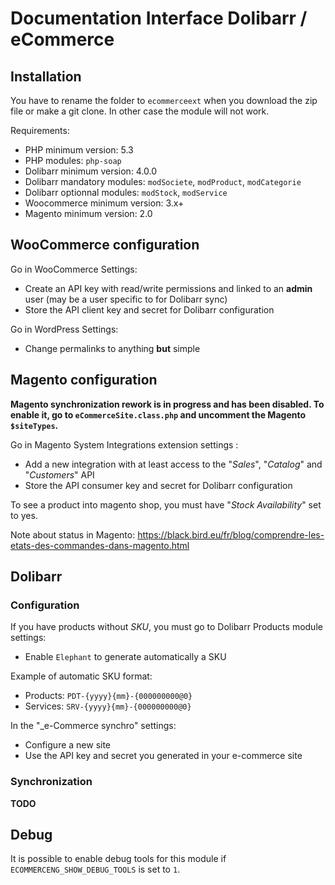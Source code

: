 # Documentation Interface Dolibarr / eCommerce

## Installation

You have to rename the folder to `ecommerceext` when you download the zip file or make a git clone. In other case the module will not work.

Requirements:
* PHP minimum version: 5.3
* PHP modules: `php-soap`
* Dolibarr minimum version: 4.0.0
* Dolibarr mandatory modules: `modSociete`, `modProduct`, `modCategorie`
* Dolibarr optionnal modules: `modStock`, `modService`
* Woocommerce minimum version: 3.x+
* Magento minimum version: 2.0

## WooCommerce configuration

Go in WooCommerce Settings:
* Create an API key with read/write permissions and linked to an **admin** user (may be a user specific to for Dolibarr sync)
* Store the API client key and secret for Dolibarr configuration

Go in WordPress Settings:
* Change permalinks to anything **but** simple


## Magento configuration

**Magento synchronization rework is in progress and has been disabled. To enable it, go to `eCommerceSite.class.php` and uncomment the Magento `$siteTypes`.**

Go in Magento System Integrations extension settings :
* Add a new integration with at least access to the "_Sales_", "_Catalog_" and "_Customers_" API
* Store the API consumer key and secret for Dolibarr configuration

To see a product into magento shop, you must have "_Stock Availability_" set to yes.

Note about status in Magento: https://black.bird.eu/fr/blog/comprendre-les-etats-des-commandes-dans-magento.html

## Dolibarr
### Configuration

If you have products without _SKU_, you must go to Dolibarr Products module settings:
* Enable `Elephant` to generate automatically a SKU

Example of automatic SKU format:
* Products: `PDT-{yyyy}{mm}-{000000000@0}`
* Services: `SRV-{yyyy}{mm}-{000000000@0}`

In the "_e-Commerce synchro" settings:
* Configure a new site
* Use the API key and secret you generated in your e-commerce site


### Synchronization

**TODO**

## Debug

It is possible to enable debug tools for this module if `ECOMMERCENG_SHOW_DEBUG_TOOLS` is set to `1`.

